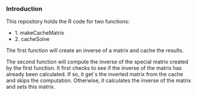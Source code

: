 ### Introduction 
This repository holds the R code for two functions:
<ul>
<li>1. makeCacheMatrix</li>
<li>2. cacheSolve</li>
</ul>

The first function will create an inverse of a matrix and cache
the results.

The second function will compute the inverse of the special
matrix created by the first function. It first checks to see if the
inverse of the matrix has already been calculated. If so, it get`s
the inverted matrix from the cache and skips the computation. 
Otherwise, it calculates the inverse of the matrix and sets this matrix.
